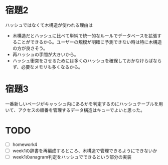 # 宿題2
ハッシュではなくて木構造が使われる理由は
- 木構造だとハッシュに比べて単純で統一的なルールでデータベースを拡張することができるから。ユーザーの規模が明確に予測できない時は特に木構造の方が良さそう。
- 再ハッシュの手間が大きいから。
- ハッシュ衝突をさせるためには多くのハッシュを確保しておかなけらばならず、必要なメモリも多くなるから。

# 宿題3
一番新しいページがキャッシュ内にあるかを判定するのにハッシュテーブルを用いて、アクセスの順番を管理するデータ構造はキューでよいと思った。

# TODO
- [ ] homework4
- [ ] week1の辞書を再編成するところ、木構造で管理できるようにできないか
- [ ] week1のanagram判定をハッシュでできるという部分の実装